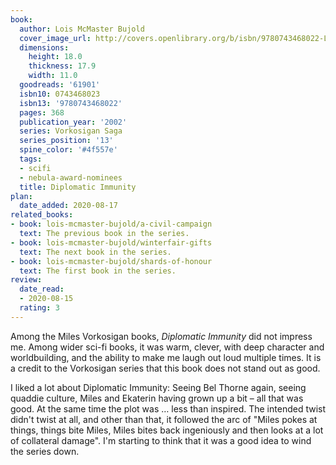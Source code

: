 ```yaml
---
book:
  author: Lois McMaster Bujold
  cover_image_url: http://covers.openlibrary.org/b/isbn/9780743468022-L.jpg
  dimensions:
    height: 18.0
    thickness: 17.9
    width: 11.0
  goodreads: '61901'
  isbn10: 0743468023
  isbn13: '9780743468022'
  pages: 368
  publication_year: '2002'
  series: Vorkosigan Saga
  series_position: '13'
  spine_color: '#4f557e'
  tags:
  - scifi
  - nebula-award-nominees
  title: Diplomatic Immunity
plan:
  date_added: 2020-08-17
related_books:
- book: lois-mcmaster-bujold/a-civil-campaign
  text: The previous book in the series.
- book: lois-mcmaster-bujold/winterfair-gifts
  text: The next book in the series.
- book: lois-mcmaster-bujold/shards-of-honour
  text: The first book in the series.
review:
  date_read:
  - 2020-08-15
  rating: 3
---
```


Among the Miles Vorkosigan books, *Diplomatic Immunity* did not impress me. Among wider sci-fi books, it was warm,
clever, with deep character and worldbuilding, and the ability to make me laugh out loud multiple times. It is a credit
to the Vorkosigan series that this book does not stand out as good.

I liked a lot about Diplomatic Immunity: Seeing Bel Thorne again, seeing quaddie culture, Miles and Ekaterin having
grown up a bit – all that was good. At the same time the plot was … less than inspired. The intended twist didn't twist
at all, and other than that, it followed the arc of "Miles pokes at things, things bite Miles, Miles bites back
ingeniously and then looks at a lot of collateral damage". I'm starting to think that it was a good idea to wind the
series down.
